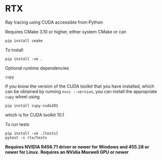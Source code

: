 # RTX

Ray tracing using CUDA accessible from Python

Requires CMake 3.10 or higher, either system CMake or can

    pip install cmake

To install

    pip install -ve .

Optional runtime dependencies

    cupy

If you know the version of the CUDA toolkit that you have installed, which can
be obtained by running `nvcc --version`, you can install the appropriate `cupy`
wheel using

    pip install cupy-cuda101

which is for CUDA toolkit 10.1

To run tests

    pip install -ve .[tests]
    pytest -v rtx/tests

**Requires NVIDIA R456.71 driver or newer for Windows and 455.28 or newer for Linux.**
**Requires an NVidia Maxwell GPU or newer**
